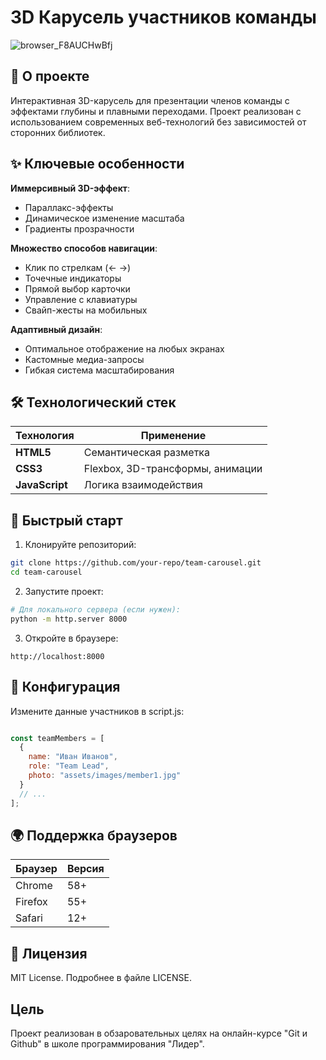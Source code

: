 # 3D Карусель участников команды

![browser_F8AUCHwBfj](https://github.com/user-attachments/assets/e1e46032-a6da-4c7d-b993-49c0e21bab3a)


## 📌 О проекте

Интерактивная 3D-карусель для презентации членов команды с эффектами глубины и плавными переходами. Проект реализован с использованием современных веб-технологий без зависимостей от сторонних библиотек.

## ✨ Ключевые особенности

**Иммерсивный 3D-эффект**:
  - Параллакс-эффекты
  - Динамическое изменение масштаба
  - Градиенты прозрачности

**Множество способов навигации**:
  - Клик по стрелкам (← →)
  - Точечные индикаторы
  - Прямой выбор карточки
  - Управление с клавиатуры
  - Свайп-жесты на мобильных

**Адаптивный дизайн**:
  - Оптимальное отображение на любых экранах
  - Кастомные медиа-запросы
  - Гибкая система масштабирования

## 🛠 Технологический стек

| Технология |Применение   |
|------------|------------|
| **HTML5**  | Семантическая разметка |
| **CSS3**   | Flexbox, 3D-трансформы, анимации |
| **JavaScript**| Логика взаимодействия |

## 🚀 Быстрый старт

1. Клонируйте репозиторий:
```bash
git clone https://github.com/your-repo/team-carousel.git
cd team-carousel
```
2. Запустите проект:
```bash
# Для локального сервера (если нужен):
python -m http.server 8000
```

3. Откройте в браузере:
```text
http://localhost:8000
```


## 🔧 Конфигурация
Измените данные участников в script.js:

```javascript

const teamMembers = [
  {
    name: "Иван Иванов",
    role: "Team Lead",
    photo: "assets/images/member1.jpg"
  }
  // ...
];
```

## 🌍 Поддержка браузеров
| Браузер | Версия |
|---------|--------|
| Chrome	| 58+    |
| Firefox	| 55+    |
| Safari	| 12+    |

## 📜 Лицензия
MIT License. Подробнее в файле LICENSE.

## Цель
Проект реализован в обзаровательных целях на онлайн-курсе "Git и Github" в школе программирования "Лидер".
